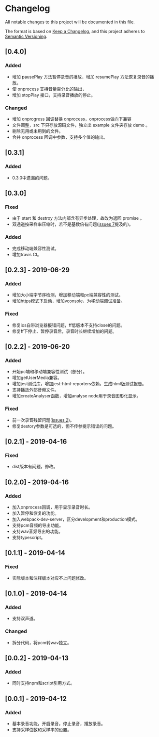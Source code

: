 # Changelog
All notable changes to this project will be documented in this file.

The format is based on [Keep a Changelog](https://keepachangelog.com/en/1.0.0/),
and this project adheres to [Semantic Versioning](https://semver.org/spec/v2.0.0.html).

## [0.4.0]
### Added
+ 增加 pausePlay 方法暂停录音的播放，增加 resumePlay 方法恢复录音的播放。
+ 使 onprocess 支持音量百分比的输出， 
+ 增加 stopPlay 接口，支持录音播放的停止。

### Changed
+ 增加 onprogress 回调替换 onprocess，onprocess做向下兼容
+ 文件调整，src 下只存放源码文件，独立出 example 文件夹存放 demo 。
+ 剔除无用或未用到的文件。
+ 合并 onprocess 回调中参数，支持多个值的输出。

## [0.3.1]
### Added
+ 0.3.0中遗漏的问题。

## [0.3.0]
### Fixed
+ 由于 start 和 destroy 方法内部含有异步处理，故改为返回 promise 。
+ 双通道按采样率压缩时，若不是基数倍有问题([issues 7](https://github.com/2fps/recorder/issues/7)提及的)。

### Added
+ 完成移动端兼容性测试。
+ 增加travis CI。

## [0.2.3] - 2019-06-29
### Added
+ 增加大小端字节序检测，增加移动端和pc端兼容性的测试。
+ 增加https模式下启动，增加vconsole，为移动端调试准备。

### Fixed
+ 修复ios自带浏览器报错问题，ff低版本不支持close的问题。
+ 修复ff下停止、暂停录音后，录音时长继续增加的问题。

## [0.2.2] - 2019-06-20
### Added
+ 开始pc端和移动端兼容性测试（部分）。
+ 增加getUserMedia兼容。
+ 增加jest测试库，增加jest-html-reporters依赖，生成html版测试报告。
+ 支持播放外部音频文件。
+ 增加createAnalyser函数，增加analyse node用于录音图形化显示。

### Fixed
+ 前一次录音残留问题([issues 2](https://github.com/2fps/recorder/issues/2))。
+ 修复destory参数是可选的，但不传参提示错误的问题。

## [0.2.1] - 2019-04-16
### Fixed
+ dist版本有问题，修改。

## [0.2.0] - 2019-04-16
### Added
+ 加入onprocess回调，用于显示录音时长。
+ 加入暂停和恢复的功能。
+ 加入webpack-dev-server，区分development和production模式。
+ 支持pcm音频的导出功能。
+ 支持wav音频导出的功能。
+ 支持typescript。

## [0.1.1] - 2019-04-14
### Fixed
+ 实际版本和注释版本对应不上问题修改。

## [0.1.0] - 2019-04-14
### Added
+ 支持双声道。

### Changed
+ 拆分代码，将pcm转wav独立。

## [0.0.2] - 2019-04-13
### Added
+ 同时支持npm和script引用方式。

## [0.0.1] - 2019-04-12
### Added
+ 基本录音功能，开启录音，停止录音，播放录音。
+ 支持采样位数和采样率的设置。